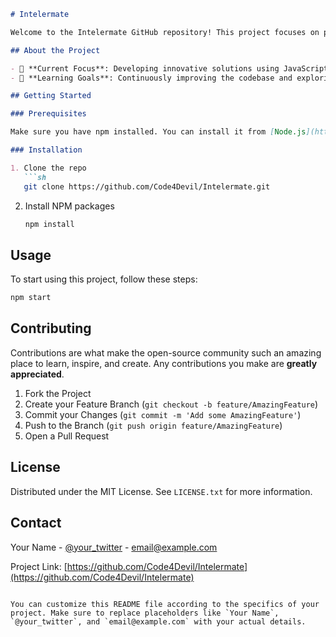 

```markdown
# Intelermate

Welcome to the Intelermate GitHub repository! This project focuses on providing advanced solutions using JavaScript.

## About the Project

- 🔭 **Current Focus**: Developing innovative solutions using JavaScript.
- 🌱 **Learning Goals**: Continuously improving the codebase and exploring new technologies.

## Getting Started

### Prerequisites

Make sure you have npm installed. You can install it from [Node.js](https://nodejs.org/).

### Installation

1. Clone the repo
   ```sh
   git clone https://github.com/Code4Devil/Intelermate.git
   ```
2. Install NPM packages
   ```sh
   npm install
   ```

## Usage

To start using this project, follow these steps:

```sh
npm start
```

## Contributing

Contributions are what make the open-source community such an amazing place to learn, inspire, and create. Any contributions you make are **greatly appreciated**.

1. Fork the Project
2. Create your Feature Branch (`git checkout -b feature/AmazingFeature`)
3. Commit your Changes (`git commit -m 'Add some AmazingFeature'`)
4. Push to the Branch (`git push origin feature/AmazingFeature`)
5. Open a Pull Request

## License

Distributed under the MIT License. See `LICENSE.txt` for more information.

## Contact

Your Name - [@your_twitter](https://twitter.com/your_twitter) - email@example.com

Project Link: [https://github.com/Code4Devil/Intelermate](https://github.com/Code4Devil/Intelermate)
```

You can customize this README file according to the specifics of your project. Make sure to replace placeholders like `Your Name`, `@your_twitter`, and `email@example.com` with your actual details.
